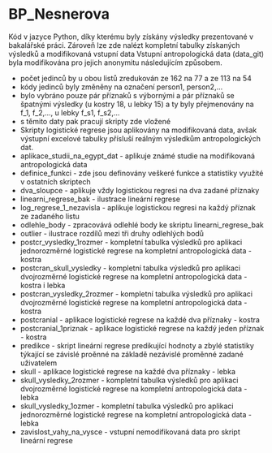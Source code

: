# BP_Nesnerova
Kód v jazyce Python, díky kterému byly získány výsledky prezentované v bakalářské práci. Zároveň lze zde nalézt kompletní tabulky získaných výsledků a modifikovaná vstupní data
Vstupní antropologická data (data_git) byla modifikována pro jejich anonymitu následujícím způsobem.
- počet jedinců by u obou listů zredukován ze 162 na 77 a ze 113 na 54
- kódy jedinců byly změněny na označení person1, person2,...
- bylo vybráno pouze pár příznaků s výbornými a pár příznaků se špatnými výsledky (u kostry 18, u lebky 15) a ty byly přejmenovány na f_1, f_2,..., u lebky f_s1, f_s2,...
- s těmito daty pak pracují skripty zde vložené
- Skripty logistické regrese jsou aplikovány na modifikovaná data, avšak výstupní excelové tabulky přísluší reálným výsledkům antropologických dat.
- aplikace_studii_na_egypt_dat - aplikuje známé studie na modifikovaná antropologická data
- definice_funkci - zde jsou definovány veškeré funkce a statistiky využité v ostatních skriptech
- dva_sloupce - aplikuje vždy logistickou regresi na dva zadané příznaky 
- linearni_regrese_bak - ilustrace lineární regrese 
- log_regrese_1_nezavisla - aplikuje logistickou regresi na každý příznak ze zadaného listu
- odlehle_body - zpracovává odlehlé body ke skriptu linearni_regrese_bak 
- outlier - ilustrace rozdílů mezi tři druhy odlehlých bodů
- postcr_vysledky_1rozmer - kompletní tabulka výsledků pro aplikaci jednorozměrné logistické regrese na kompletní antropologická data - kostra
- postcran_skull_vysledky - kompletní tabulka výsledků pro aplikaci dvojrozměrné logistické regrese na kompletní antropologická data - kostra i lebka
- postcran_vysledky_2rozmer - kompletní tabulka výsledků pro aplikaci dvojrozměrné logistické regrese na kompletní antropologická data - kostra
- postcranial - aplikace logistické regrese na každé dva příznaky - kostra
- postcranial_1priznak - aplikace logistické regrese na každý jeden příznak - kostra
- predikce - skript lineární regrese predikující hodnoty a zbylé statistiky týkající se závislé proěnné na základě nezávislé proměnné zadané uživatelem
- skull - aplikace logistické regrese na každé dva příznaky - lebka
- skull_vysledky_2rozmer - kompletní tabulka výsledků pro aplikaci dvojrozměrné logistické regrese na kompletní antropologická data - lebka
- skull_vysledky_1ozmer - kompletní tabulka výsledků pro aplikaci jednorozměrné logistické regrese na kompletní antropologická data - lebka
- zavislost_vahy_na_vysce - vstupní nemodifikovaná data pro skript lineární regrese
